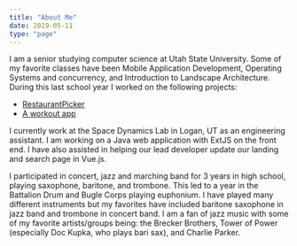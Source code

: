 ```yaml
---
title: "About Me"
date: 2019-05-11
type: "page"
---
```


I am a senior studying computer science at Utah State University. Some of my favorite classes have been Mobile Application Development, Operating Systems and concurrency, and Introduction to Landscape Architecture.
During this last school year I worked on the following projects:

* [RestaurantPicker](/projects/restaurantpicker/)
* [A workout app](https://github.com/gavinfowler/CS3200FinalProject)

<!-- [Projects](/projects/) -->

I currently work at the Space Dynamics Lab in Logan, UT as an engineering assistant. I am working on a Java web application with ExtJS on the front end. I have also assisted in helping our lead developer update our landing and search page in Vue.js.

I participated in concert, jazz and marching band for 3 years in high school, playing saxophone, baritone, and trombone. This led to a year in the Battalion Drum and Bugle Corps playing euphonium. I have played many different instruments but my favorites have included baritone saxophone in jazz band and trombone in concert band.
I am a fan of jazz music with some of my favorite artists/groups being: the Brecker Brothers, Tower of Power (especially Doc Kupka, who plays bari sax), and Charlie Parker.
